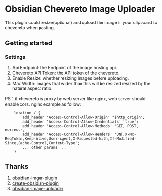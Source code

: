 # Obsidian Chevereto Image Uploader

This plugin could resize(optional) and upload the image in your clipboard to chevereto when pasting.

## Getting started

### Settings

1. Api Endpoint: the Endpoint of the image hosting api.
2. Chevereto API Token: the API token of the chevereto.
3. Enable Resize: whether resizing images before uploading.
4. Max Width: images that wider than this will be resized resized by the natural aspect ratio.

PS：if chevereto is proxy by web server like nginx, web server should enable cors. nginx example as follow:

```
    location / {
        add_header 'Access-Control-Allow-Origin' "$http_origin";
        add_header 'Access-Control-Allow-Credentials' 'true';
        add_header 'Access-Control-Allow-Methods' 'GET, POST, OPTIONS';
        add_header 'Access-Control-Allow-Headers' 'DNT,X-Mx-ReqToken,Keep-Alive,User-Agent,X-Requested-With,If-Modified-Since,Cache-Control,Content-Type';
        ... other params ...
    }
```

## Thanks
1. [obsidian-imgur-plugin](https://github.com/gavvvr/obsidian-imgur-plugin)
2. [create-obsidian-plugin](https://www.npmjs.com/package/create-obsidian-plugin)
3. [obsidian-image-uploader](https://github.com/Creling/obsidian-image-uploader)